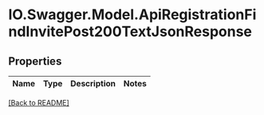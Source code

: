 # IO.Swagger.Model.ApiRegistrationFindInvitePost200TextJsonResponse
## Properties

Name | Type | Description | Notes
------------ | ------------- | ------------- | -------------

 [[Back to README]](../README.md)

